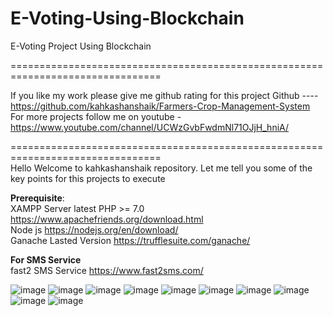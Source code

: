 # E-Voting-Using-Blockchain
E-Voting Project Using Blockchain 

================================================================================

If you like my work please give me github rating for this project Github ---- <br/>
https://github.com/kahkashanshaik/Farmers-Crop-Management-System For more projects follow me on youtube - <br/>
https://www.youtube.com/channel/UCWzGvbFwdmNl71OJjH_hniA/

================================================================================ <br/>
Hello Welcome to kahkashanshaik repository. Let me tell you some of the key points for this projects to execute

**Prerequisite**: <br/>
XAMPP Server latest PHP >= 7.0   https://www.apachefriends.org/download.html<br/>
Node js   https://nodejs.org/en/download/<br/>
Ganache Lasted Version  https://trufflesuite.com/ganache/<br/>

**For SMS Service**<br/>
fast2 SMS Service  https://www.fast2sms.com/

![image](https://user-images.githubusercontent.com/93042682/177052151-cdcfe774-9fb0-4684-8ca7-6b75f5a73991.png)
![image](https://user-images.githubusercontent.com/93042682/177052187-1e516bdd-482d-4508-9704-15c1286914cc.png)
![image](https://user-images.githubusercontent.com/93042682/177052269-c13409b9-bfb3-4419-9166-8e71241a273c.png)
![image](https://user-images.githubusercontent.com/93042682/177052279-f7c3142b-4dff-4f91-987d-a40782e69179.png)
![image](https://user-images.githubusercontent.com/93042682/177052285-d76e7970-1b38-4238-b99d-626ec7d34d44.png)
![image](https://user-images.githubusercontent.com/93042682/177052374-642b110b-978e-4196-926f-1dd55b70b21f.png)
![image](https://user-images.githubusercontent.com/93042682/177052395-bffdd4b4-72f7-466b-896c-9da586fc6d0b.png)
![image](https://user-images.githubusercontent.com/93042682/177052444-fe1865a3-093f-4590-bd44-441aa11f67b8.png)
![image](https://user-images.githubusercontent.com/93042682/177052457-1d6e30bb-7bdd-439b-abef-9288dbcecce1.png)
![image](https://user-images.githubusercontent.com/93042682/177052465-d2151f31-9a9f-45fe-b391-c27c99ca1c33.png)

